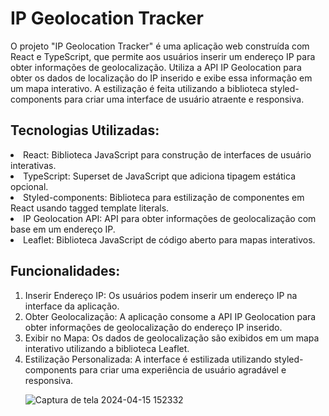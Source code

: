 # IP Geolocation Tracker

O projeto "IP Geolocation Tracker" é uma aplicação web construída com React e TypeScript, que permite aos usuários inserir um endereço IP para obter informações de geolocalização. Utiliza a API IP Geolocation para obter os dados de localização do IP inserido e exibe essa informação em um mapa interativo. A estilização é feita utilizando a biblioteca styled-components para criar uma interface de usuário atraente e responsiva.

## Tecnologias Utilizadas:
<li>React: Biblioteca JavaScript para construção de interfaces de usuário interativas.
<li>TypeScript: Superset de JavaScript que adiciona tipagem estática opcional.
<li>Styled-components: Biblioteca para estilização de componentes em React usando tagged template literals.
<li>IP Geolocation API: API para obter informações de geolocalização com base em um endereço IP.
<li>Leaflet: Biblioteca JavaScript de código aberto para mapas interativos.

## Funcionalidades:
<ol><li>Inserir Endereço IP: Os usuários podem inserir um endereço IP na interface da aplicação.
<li>Obter Geolocalização: A aplicação consome a API IP Geolocation para obter informações de geolocalização do endereço IP inserido.
<li>Exibir no Mapa: Os dados de geolocalização são exibidos em um mapa interativo utilizando a biblioteca Leaflet.
<li>Estilização Personalizada: A interface é estilizada utilizando styled-components para criar uma experiência de usuário agradável e responsiva.

![Captura de tela 2024-04-15 152332](https://github.com/pachecx/IP_Address_Tracker/assets/112892819/17d7d13a-d0b8-4dc0-a3b5-66218338443a)

